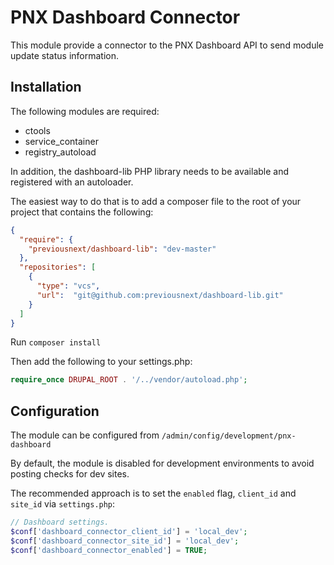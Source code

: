 # PNX Dashboard Connector

This module provide a connector to the PNX Dashboard API to send module update
status information.

## Installation

The following modules are required:

* ctools
* service_container
* registry_autoload

In addition, the dashboard-lib PHP library needs to be available and registered
with an autoloader.

The easiest way to do that is to add a composer file to the root of your project
that contains the following:

```json
{
  "require": {
    "previousnext/dashboard-lib": "dev-master"
  },
  "repositories": [
    {
      "type": "vcs",
      "url":  "git@github.com:previousnext/dashboard-lib.git"
    }
  ]
}
```

Run `composer install`

Then add the following to your settings.php:

```php
require_once DRUPAL_ROOT . '/../vendor/autoload.php';
```

## Configuration

The module can be configured from `/admin/config/development/pnx-dashboard`

By default, the module is disabled for development environments to avoid posting
checks for dev sites.

The recommended approach is to set the `enabled` flag, `client_id` and `site_id`
via `settings.php`:

```php
// Dashboard settings.
$conf['dashboard_connector_client_id'] = 'local_dev';
$conf['dashboard_connector_site_id'] = 'local_dev';
$conf['dashboard_connector_enabled'] = TRUE;
```
